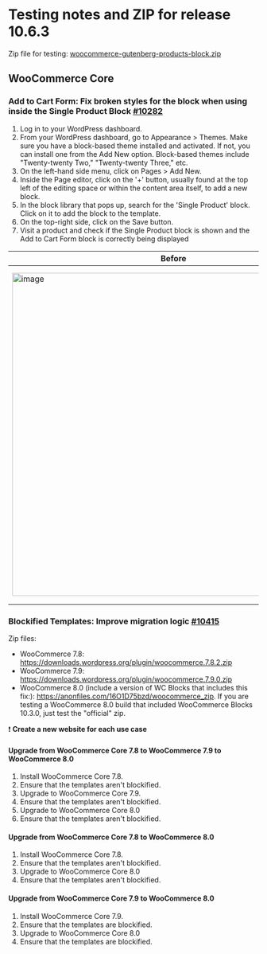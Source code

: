 # Testing notes and ZIP for release 10.6.3

Zip file for testing: [woocommerce-gutenberg-products-block.zip](https://github.com/woocommerce/woocommerce-blocks/files/12240473/woocommerce-gutenberg-products-block.zip)

## WooCommerce Core

### Add to Cart Form: Fix broken styles for the block when using inside the Single Product Block [#10282](https://github.com/woocommerce/woocommerce-blocks/pull/10282)

1. Log in to your WordPress dashboard.
2. From your WordPress dashboard, go to Appearance > Themes. Make sure you have a block-based theme installed and activated. If not, you can install one from the Add New option. Block-based themes include "Twenty-twenty Two," "Twenty-twenty Three," etc.
3. On the left-hand side menu, click on Pages > Add New.
4. Inside the Page editor, click on the '+' button, usually found at the top left of the editing space or within the content area itself, to add a new block.
5. In the block library that pops up, search for the 'Single Product' block. Click on it to add the block to the template.
6. On the top-right side, click on the Save button.
7. Visit a product and check if the Single Product block is shown and the Add to Cart Form block is correctly being displayed

| Before | After |
| ------ | ----- |
| <img width="649" alt="image" src="https://github.com/woocommerce/woocommerce-blocks/assets/20469356/80a249d6-4a0c-41fe-8b1c-c71c69112717">  | <img width="674" alt="image" src="https://github.com/woocommerce/woocommerce-blocks/assets/20469356/436f48ae-9a9e-467c-95a6-1935a8ff3c11"> |

### Blockified Templates: Improve migration logic [#10415](https://github.com/woocommerce/woocommerce-blocks/pull/10415)

Zip files:

- WooCommerce 7.8: <https://downloads.wordpress.org/plugin/woocommerce.7.8.2.zip>
- WooCommerce 7.9: <https://downloads.wordpress.org/plugin/woocommerce.7.9.0.zip>
- WooCommerce 8.0 (include a version of WC Blocks that includes this fix:): <https://anonfiles.com/16O1D75bzd/woocommerce_zip>. If you are testing a WooCommerce 8.0 build that included WooCommerce Blocks 10.3.0, just test the "official" zip.


❗ **Create a new website for each use case**

#### Upgrade from WooCommerce Core 7.8 to WooCommerce 7.9 to WooCommerce 8.0

1. Install WooCommerce Core 7.8.
2. Ensure that the templates aren't blockified.
3. Upgrade to WooCommerce Core 7.9.
4. Ensure that the templates aren't blockified.
5. Upgrade to WooCommerce Core 8.0
6. Ensure that the templates aren't blockified.

#### Upgrade from WooCommerce Core 7.8  to WooCommerce 8.0

1. Install WooCommerce Core 7.8.
2. Ensure that the templates aren't blockified.
3. Upgrade to WooCommerce Core 8.0
4. Ensure that the templates aren't blockified.

#### Upgrade from WooCommerce Core 7.9 to WooCommerce 8.0

1. Install WooCommerce Core 7.9.
2. Ensure that the templates are blockified.
3. Upgrade to WooCommerce Core 8.0
4. Ensure that the templates are blockified.

